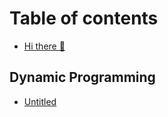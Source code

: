 # Table of contents

* [Hi there 👋](README.md)

## Dynamic Programming

* [Untitled](dynamic-programming/untitled.md)

